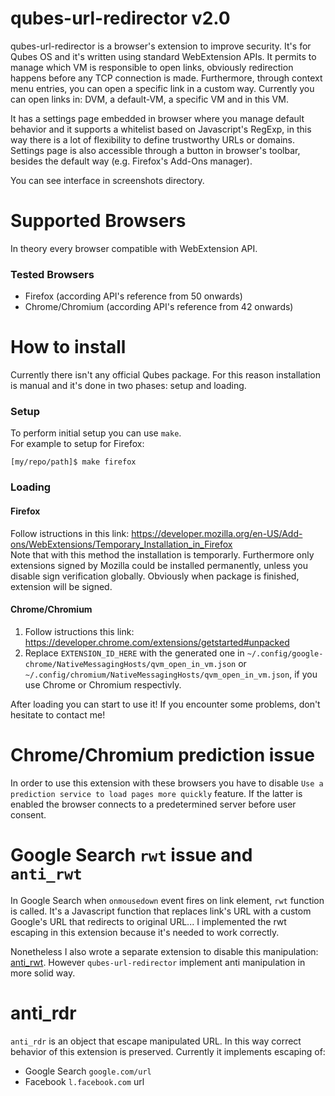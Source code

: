 # qubes-url-redirector v2.0
qubes-url-redirector is a browser's extension to improve security. It's for Qubes OS and it's written using standard WebExtension APIs. It permits to manage which VM is responsible to open links, obviously redirection happens before any TCP connection is made. Furthermore, through context menu entries, you can open a specific link in a custom way. Currently you can open links in: DVM, a default-VM, a specific VM and in this VM.

It has a settings page embedded in browser where you manage default behavior and it supports a whitelist based on Javascript's RegExp, in this way there is a lot of flexibility to define trustworthy URLs or domains. Settings page is also accessible through a button in browser's toolbar, besides the default way (e.g. Firefox's Add-Ons manager).

You can see interface in screenshots directory.

# Supported Browsers
  In theory every browser compatible with WebExtension API.
  ### Tested Browsers
  - Firefox (according API's reference from 50 onwards)
  - Chrome/Chromium (according API's reference from 42 onwards)

# How to install
Currently there isn't any official Qubes package. For this reason installation is manual and it's done in two phases: setup and loading.

### Setup
To perform initial setup you can use `make`.<br>
For example to setup for Firefox:
```
[my/repo/path]$ make firefox
```

### Loading
#### Firefox
Follow istructions in this link: https://developer.mozilla.org/en-US/Add-ons/WebExtensions/Temporary_Installation_in_Firefox<br>
Note that with this method the installation is temporarly. Furthermore only extensions signed by Mozilla could be installed permanently, unless you disable sign verification globally. Obviously when package is finished, extension will be signed.

#### Chrome/Chromium
1. Follow istructions this link: https://developer.chrome.com/extensions/getstarted#unpacked
2. Replace `EXTENSION_ID_HERE` with the generated one in `~/.config/google-chrome/NativeMessagingHosts/qvm_open_in_vm.json` or `~/.config/chromium/NativeMessagingHosts/qvm_open_in_vm.json`, if you use Chrome or Chromium respectivly.

After loading you can start to use it!
If you encounter some problems, don't hesitate to contact me!

# Chrome/Chromium prediction issue
In order to use this extension with these browsers you have to disable `Use a prediction service to load pages more quickly` feature. If the latter is enabled the browser connects to a predetermined server before user consent.

# Google Search `rwt` issue and `anti_rwt`
In Google Search when `onmousedown` event fires on link element, `rwt` function is called. It's a Javascript function that replaces link's URL with a custom Google's URL that redirects to original URL... I implemented the rwt escaping in this extension because it's needed to work correctly.

Nonetheless I also wrote a separate extension to disable this manipulation: [anti_rwt](https://github.com/raffaeleflorio/anti_rwt). However `qubes-url-redirector` implement anti manipulation in more solid way.

# anti_rdr
`anti_rdr` is an object that escape manipulated URL. In this way correct behavior of this extension is preserved. Currently it implements escaping of:
- Google Search `google.com/url`
- Facebook `l.facebook.com` url